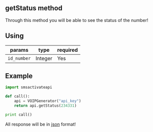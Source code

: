 getStatus method
-----------------

Through this method you will be able to see the status of the number!

## Using

| params | type    | required |
|-------|----------|----------|
| `id_number`  | Integer     | Yes     |

## Example

```python
import smsactivateapi

def call():
    api = VOIPGenerator("api_key")
    return api.getStatus(234331)

print call()
```
All response will be in [json](https://www.json.org/json-it.html) format!
